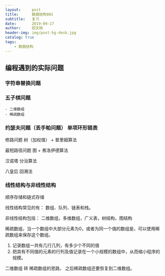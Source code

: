 ```yaml
---
layout:     post
title:      数据结构001
subtitle:   复习
date:       2019-09-17
author:     招文桃
header-img: img/post-bg-desk.jpg
catalog: true
tags:
    - 数据结构
---
```


## 编程遇到的实际问题

### 字符串替换问题

### 五子棋问题  

	- 二维数组
	- 稀疏数组

### 约瑟夫问题（丢手帕问题） 单项环形链表

修路问题 树（加权值） + 普里姆算法

最短路径问题 图 + 弗洛伊德算法

汉诺塔 分治算法

八皇后 回溯法



### 线性结构与非线性结构

顺序存储和链式存储

线性结构常见的有： 数组、队列、链表和栈。



非线性结构包括： 二维数组，多维数组，广义表，树结构，图结构



稀疏数组，当一个数组中大部分元素为0，或者为同一个值的数组是，可以使用稀疏数组来保存这个数组。

1. 记录数组一共有几行几列，有多少个不同的值
2. 把具有不同值的元素的行列及值记录在一个小规模的数组中，从而缩小程序的规模。



二维数组 转 稀疏数组的思路， 之后稀疏数组还要恢复到二维数组。